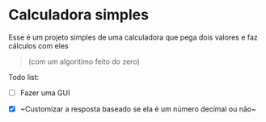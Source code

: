 # Calculadora simples
Esse é um projeto simples de uma calculadora que pega dois valores
e faz cálculos com eles 
> (com um algoritimo feito do zero)

Todo list:
- [ ] Fazer uma GUI
- [x] ~Customizar a resposta baseado se ela é um número decimal ou não~
 
